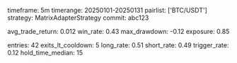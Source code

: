 
<!-- RUN_META -->
timeframe: 5m
timerange: 20250101-20250131
pairlist: ['BTC/USDT']
strategy: MatrixAdapterStrategy
commit: abc123
<!-- /RUN_META -->
<!-- PERF_PROXY -->
avg_trade_return: 0.012
win_rate: 0.43
max_drawdown: -0.12
exposure: 0.85
<!-- /PERF_PROXY -->
<!-- SIGNALS -->
entries: 42
exits_lt_cooldown: 5
long_rate: 0.51
short_rate: 0.49
trigger_rate: 0.12
hold_time_median: 15
<!-- /SIGNALS -->